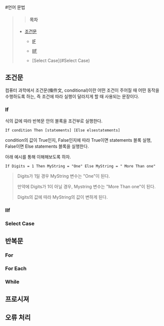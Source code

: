 #언어 문법

> > #### 목차
>  * [조건문](#조건문)
> 
>    + [IF](#if)
>
>    + [IIF](#iif)
>
>    + [Select Case](#Select Case)


## 조건문

컴퓨터 과학에서 조건문(條件文, conditional)이란 어떤 조건이 주어질 때 어떤 동작을 수행하도록 하는, 즉 조건에 따라 실행이 달라지게 할 때 사용되는 문장이다.

### If

식의 값에 따라 반복문 안의 블록을 조건부로 실행한다.

    If condition Then [statements] [Else elsestatements]
    
condition의 값이 True인지, False인지에 따라 True이면 statements 블록 실행, False이면 Else statements 블록을 실행한다.

아래 예시를 통해 이해해보도록 하자.

    If Digits = 1 Then MyString = "One" Else MyString = " More Than one"

> Digits가 1일 경우 MyString 변수는 "One"이 된다.
> 
> 만약에 Digits가 1이 아닐 경우, Mystring 변수는 "More Than one"이 된다.
> 
> Digits의 값에 따라 MyString의 값이 변하게 된다.




### IIf

### Select Case

## 반복문

### For

### For Each

### While

## 프로시져

## 오류 처리
